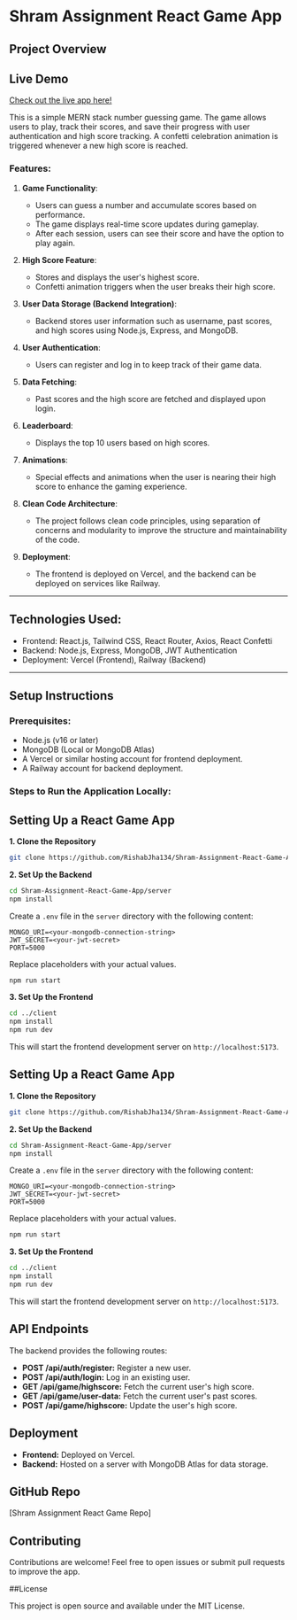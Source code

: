 # Shram Assignment React Game App

## Project Overview

## Live Demo

[Check out the live app here!](https://shram-assignment-react-game-app.vercel.app/)

This is a simple MERN stack number guessing game. The game allows users to play, track their scores, and save their progress with user authentication and high score tracking. A confetti celebration animation is triggered whenever a new high score is reached.

### Features:
1. **Game Functionality**:  
   - Users can guess a number and accumulate scores based on performance.
   - The game displays real-time score updates during gameplay.
   - After each session, users can see their score and have the option to play again.
   
2. **High Score Feature**:  
   - Stores and displays the user's highest score.
   - Confetti animation triggers when the user breaks their high score.
   
3. **User Data Storage (Backend Integration)**:  
   - Backend stores user information such as username, past scores, and high scores using Node.js, Express, and MongoDB.
   
4. **User Authentication**:  
   - Users can register and log in to keep track of their game data.
   
5. **Data Fetching**:  
   - Past scores and the high score are fetched and displayed upon login.
     
6. **Leaderboard**:  
   - Displays the top 10 users based on high scores.

7. **Animations**:  
   - Special effects and animations when the user is nearing their high score to enhance the gaming experience.
   
8. **Clean Code Architecture**:  
   - The project follows clean code principles, using separation of concerns and modularity to improve the structure and maintainability of the code.     
   
9. **Deployment**:  
   - The frontend is deployed on Vercel, and the backend can be deployed on services like Railway.

---

## Technologies Used:
- Frontend: React.js, Tailwind CSS, React Router, Axios, React Confetti
- Backend: Node.js, Express, MongoDB, JWT Authentication
- Deployment: Vercel (Frontend), Railway (Backend)

---

## Setup Instructions

### Prerequisites:
- Node.js (v16 or later)
- MongoDB (Local or MongoDB Atlas)
- A Vercel or similar hosting account for frontend deployment.
- A Railway account for backend deployment.

### Steps to Run the Application Locally:
## Setting Up a React Game App

**1. Clone the Repository**

```bash
git clone https://github.com/RishabJha134/Shram-Assignment-React-Game-App.git
```

**2. Set Up the Backend**

```bash
cd Shram-Assignment-React-Game-App/server
npm install
```

Create a `.env` file in the `server` directory with the following content:

```
MONGO_URI=<your-mongodb-connection-string>
JWT_SECRET=<your-jwt-secret>
PORT=5000
```

Replace placeholders with your actual values.

```bash
npm run start
```

**3. Set Up the Frontend**

```bash
cd ../client
npm install
npm run dev
```

This will start the frontend development server on `http://localhost:5173`.

## Setting Up a React Game App

**1. Clone the Repository**

```bash
git clone https://github.com/RishabJha134/Shram-Assignment-React-Game-App.git
```

**2. Set Up the Backend**

```bash
cd Shram-Assignment-React-Game-App/server
npm install
```

Create a `.env` file in the `server` directory with the following content:

```
MONGO_URI=<your-mongodb-connection-string>
JWT_SECRET=<your-jwt-secret>
PORT=5000
```

Replace placeholders with your actual values.

```bash
npm run start
```

**3. Set Up the Frontend**

```bash
cd ../client
npm install
npm run dev
```

This will start the frontend development server on `http://localhost:5173`.

## API Endpoints

The backend provides the following routes:

* **POST /api/auth/register:** Register a new user.
* **POST /api/auth/login:** Log in an existing user.
* **GET /api/game/highscore:** Fetch the current user's high score.
* **GET /api/game/user-data:** Fetch the current user's past scores.
* **POST /api/game/highscore:** Update the user's high score.

## Deployment

* **Frontend:** Deployed on Vercel.
* **Backend:** Hosted on a server with MongoDB Atlas for data storage.

## GitHub Repo

[Shram Assignment React Game Repo]

## Contributing

Contributions are welcome! Feel free to open issues or submit pull requests to improve the app.

##License

This project is open source and available under the MIT License.




